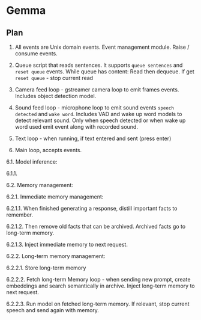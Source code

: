 # Gemma

## Plan
1. All events are Unix domain events. Event management module. Raise / consume events.

2. Queue script that reads sentences. It supports `queue sentences` and `reset queue` events. While queue has content:
Read then dequeue. If get `reset queue` - stop current read

3. Camera feed loop - gstreamer camera loop to emit frames events. Includes object detection model.

4. Sound feed loop - microphone loop to emit sound events `speech detected` and `wake word`. Includes VAD and wake up word models to detect relevant sound. Only when speech detected or when wake up word used emit event along with recorded sound.

5. Text loop - when running, if text entered and sent (press enter) 

6. Main loop, accepts events. 

6.1. Model inference:

6.1.1. 

6.2. Memory management:

6.2.1. Immediate memory management:

6.2.1.1. When finished generating a response, distill important facts to remember.

6.2.1.2. Then remove old facts that can be archived. Archived facts go to long-term memory.

6.2.1.3. Inject immediate memory to next request.

6.2.2. Long-term memory management:

6.2.2.1. Store long-term memory 

6.2.2.2. Fetch long-term Memory loop - when sending new prompt, create embeddings and search semantically in archive. Inject long-term memory to next request.

6.2.2.3. Run model on fetched long-term memory. If relevant, stop current speech and send again with memory.


